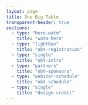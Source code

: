 ```yaml
---
layout: page
title: One Big Table
transparent-header: true
sections:
  - type: "hero-watm"
    title: "watm-hero"
  - type: "lightbox"
    title: "obt-registration"
  - type: "single"
    title: "obt-intro"
  - type: "partners"
    title: "obt-sponsors"
  - type: "webinar-schedule"
    title: "obt-schedule"
  - type: "single"
    title: "design-credit"
---
```

